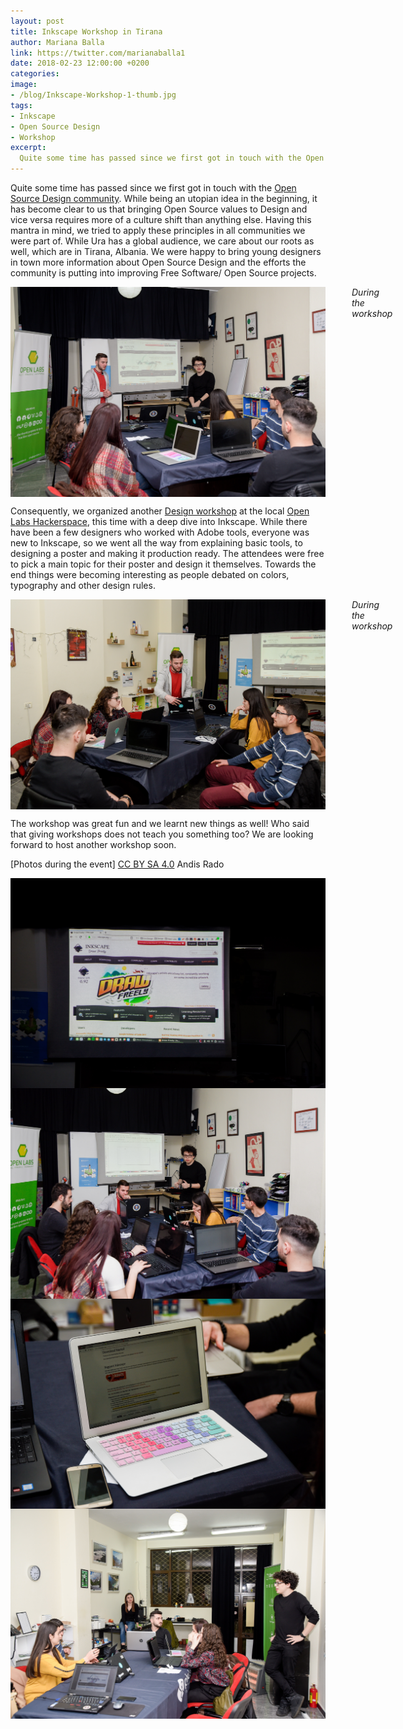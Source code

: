 ```yaml
---
layout: post
title: Inkscape Workshop in Tirana
author: Mariana Balla
link: https://twitter.com/marianaballa1
date: 2018-02-23 12:00:00 +0200
categories:
image:
- /blog/Inkscape-Workshop-1-thumb.jpg
tags:
- Inkscape
- Open Source Design
- Workshop
excerpt:
  Quite some time has passed since we first got in touch with the Open Source Design community. While being an utopian idea in the beginning, it has become clear to us that bringing Open Source
---
```


<p>Quite some time has passed since we first got in touch with the <a href="http://opensourcedesign.net/" target="_blank">Open Source Design community</a>. While being an utopian idea in the beginning, it has become clear to us that bringing Open Source values to Design and vice versa requires more of a culture shift than anything else. Having this mantra in mind, we tried to apply these principles in all communities we were part of. While Ura has a global audience, we care about our roots as well, which are in Tirana, Albania. We were happy to bring young designers in town more information about Open Source Design and the efforts the community is putting into improving Free Software/ Open Source projects.</p>

<div class="large-10 large-centered centered-text columns">
<img src="/images/blog/Inkscape-Workshop-1.jpg" alt="During the workshop"><br />
<i>During the workshop</i>
</div>
<div class="two spacing"></div>

<p>Consequently, we organized another <a href="https://discourse.opensourcedesign.net/t/tirana-albania/573/1" target="_blank">Design workshop</a> at the local <a href="https://openlabs.cc/en/" target="_blank">Open Labs Hackerspace</a>, this time with a deep dive into Inkscape. While there have been a few designers who worked with Adobe tools, everyone was new to Inkscape, so we went all the way from explaining basic tools, to designing a poster and making it production ready. The attendees were free to pick a main topic for their poster and design it themselves. Towards the end things were becoming interesting as people debated on colors, typography and other design rules.</p>

<div class="large-10 large-centered centered-text columns">
<img src="/images/blog/Inkscape-Workshop-2.jpg" alt="During the workshop"><br />
<i>During the workshop</i>
</div>
<div class="two spacing"></div>

<p>The workshop was great fun and we learnt new things as well! Who said that giving workshops does not teach you something too? We are looking forward to host another workshop soon.</p>

<p>[Photos during the event] <a href="https://creativecommons.org/licenses/by-sa/4.0/" target="_blank">CC BY SA 4.0</a> Andis Rado</p>

<div class="large-10 large-centered centered-text columns">
<img src="/images/blog/Inkscape-Workshop-3.jpg" alt="During the workshop"><br />
</div>
<div class="two spacing"></div>

<div class="large-10 large-centered centered-text columns">
<img src="/images/blog/Inkscape-Workshop-4.jpg" alt="During the workshop"><br />
</div>
<div class="two spacing"></div>

<div class="large-10 large-centered centered-text columns">
<img src="/images/blog/Inkscape-Workshop-5.jpg" alt="During the workshop"><br />
</div>
<div class="two spacing"></div>

<div class="large-10 large-centered centered-text columns">
<img src="/images/blog/Inkscape-Workshop-6.jpg" alt="During the workshop"><br />
</div>
<div class="two spacing"></div>
